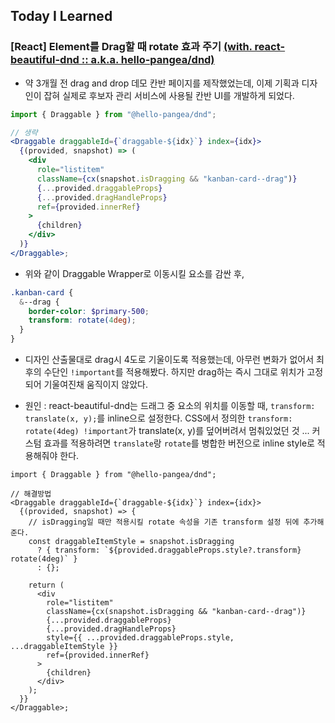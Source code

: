 ## Today I Learned

### [React] Element를 Drag할 때 rotate 효과 주기 [(with. react-beautiful-dnd :: a.k.a. hello-pangea/dnd)](../2409/240906.md#react-drag--drop-with-react-beautiful-dnd)

- 약 3개월 전 drag and drop 데모 칸반 페이지를 제작했었는데, 이제 기획과 디자인이 잡혀 실제로 후보자 관리 서비스에 사용될 칸반 UI를 개발하게 되었다.

```jsx
import { Draggable } from "@hello-pangea/dnd";

// 생략
<Draggable draggableId={`draggable-${idx}`} index={idx}>
  {(provided, snapshot) => (
    <div
      role="listitem"
      className={cx(snapshot.isDragging && "kanban-card--drag")}
      {...provided.draggableProps}
      {...provided.dragHandleProps}
      ref={provided.innerRef}
    >
      {children}
    </div>
  )}
</Draggable>;
```

- 위와 같이 Draggable Wrapper로 이동시킬 요소를 감싼 후,

```scss
.kanban-card {
  &--drag {
    border-color: $primary-500;
    transform: rotate(4deg);
  }
}
```

- 디자인 산출물대로 drag시 4도로 기울이도록 적용했는데, 아무런 변화가 없어서 최후의 수단인 `!important`를 적용해봤다. 하지만 drag하는 즉시 그대로 위치가 고정되어 기울여진채 움직이지 않았다.

- 원인 : react-beautiful-dnd는 드래그 중 요소의 위치를 이동할 때, `transform: translate(x, y);`를 inline으로 설정한다. CSS에서 정의한 `transform: rotate(4deg) !important`가 translate(x, y)를 덮어버려서 멈춰있었던 것 ... 커스텀 효과를 적용하려면 `translate`랑 `rotate`를 병합한 버전으로 inline style로 적용해줘야 한다.

```Jsx
import { Draggable } from "@hello-pangea/dnd";

// 해결방법
<Draggable draggableId={`draggable-${idx}`} index={idx}>
  {(provided, snapshot) => {
    // isDragging일 때만 적용시킬 rotate 속성을 기존 transform 설정 뒤에 추가해준다.
    const draggableItemStyle = snapshot.isDragging
      ? { transform: `${provided.draggableProps.style?.transform} rotate(4deg)` }
      : {};

    return (
      <div
        role="listitem"
        className={cx(snapshot.isDragging && "kanban-card--drag")}
        {...provided.draggableProps}
        {...provided.dragHandleProps}
        style={{ ...provided.draggableProps.style, ...draggableItemStyle }}
        ref={provided.innerRef}
      >
        {children}
      </div>
    );
  }}
</Draggable>;
```
